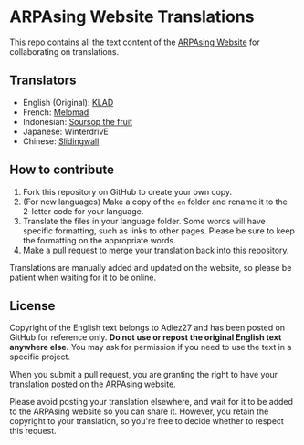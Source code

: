 # ARPAsing Website Translations

This repo contains all the text content of the [ARPAsing Website](https://arpasing.neocities.org/) for collaborating on translations.

## Translators
- English (Original): [KLAD](https://klad.tubs.wtf)
- French: [Melomad](https://simelomad.wixsite.com/melomad)
- Indonesian: [Soursop the fruit](https://twitter.com/sour_Ed)
- Japanese: WinterdrivE
- Chinese: [Slidingwall](http://slidingwall.lofter.com/)

## How to contribute
1. Fork this repository on GitHub to create your own copy.
2. (For new languages) Make a copy of the `en` folder and rename it to the 2-letter code for your language.
3. Translate the files in your language folder. Some words will have specific formatting, such as links to other pages. Please be sure to keep the formatting on the appropriate words.
4. Make a pull request to merge your translation back into this repository.

Translations are manually added and updated on the website, so please be patient when waiting for it to be online.

## License

Copyright of the English text belongs to Adlez27 and has been posted on GitHub for reference only. **Do not use or repost the original English text anywhere else.** You may ask for permission if you need to use the text in a specific project. 

When you submit a pull request, you are granting the right to have your translation posted on the ARPAsing website.

Please avoid posting your translation elsewhere, and wait for it to be added to the ARPAsing website so you can share it. However, you retain the copyright to your translation, so you're free to decide whether to respect this request.

